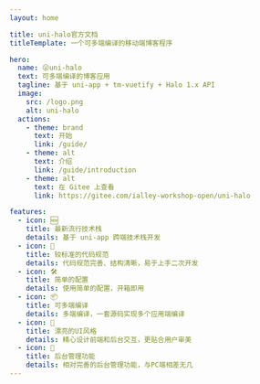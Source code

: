 ```yaml
---
layout: home

title: uni-halo官方文档
titleTemplate: 一个可多端编译的移动端博客程序

hero:
  name: 😜uni-halo
  text: 可多端编译的博客应用
  tagline: 基于 uni-app + tm-vuetify + Halo 1.x API
  image:
    src: /logo.png
    alt: uni-halo
  actions:
    - theme: brand
      text: 开始
      link: /guide/
    - theme: alt
      text: 介绍
      link: /guide/introduction
    - theme: alt
      text: 在 Gitee 上查看
      link: https://gitee.com/ialley-workshop-open/uni-halo

features:
  - icon: 🆕
    title: 最新流行技术栈
    details: 基于 uni-app 跨端技术栈开发
  - icon: 🦋
    title: 较标准的代码规范
    details: 代码规范完善、结构清晰，易于上手二次开发
  - icon: 🛠️
    title: 简单的配置
    details: 使用简单的配置，开箱即用
  - icon: 📦
    title: 可多端编译
    details: 多端编译，一套源码实现多个应用端编译
  - icon: 🔩
    title: 漂亮的UI风格
    details: 精心设计前端和后台交互，更贴合用户审美
  - icon: 🔑
    title: 后台管理功能
    details: 相对完善的后台管理功能，与PC端相差无几
---
```



<CustomUsingExamples></CustomUsingExamples>

<CustomFooter></CustomFooter>
